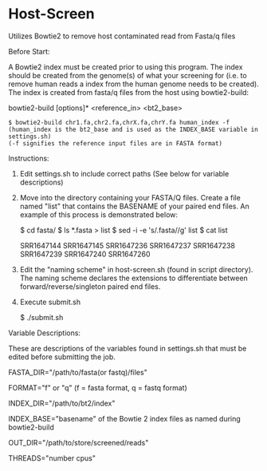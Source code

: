 # Host-Screen
Utilizes Bowtie2 to remove host contaminated read from Fasta/q files

Before Start:

A Bowtie2 index must be created prior to using this program. The index should be created from the genome(s) of what your screening for (i.e. to remove human reads a index from the human genome needs to be created). The index is created from fasta/q files from the host using bowtie2-build:

bowtie2-build [options]* <reference_in> <bt2_base>

    $ bowtie2-build chr1.fa,chr2.fa,chrX.fa,chrY.fa human_index -f
    (human_index is the bt2_base and is used as the INDEX_BASE variable in settings.sh)
    (-f signifies the reference input files are in FASTA format)

Instructions:

1) Edit settings.sh to include correct paths (See below for variable descriptions)

2) Move into the directory containing your FASTA/Q files. Create a file named "list" that contains the BASENAME of your paired end files. An example of this process is demonstrated below:

    $ cd fasta/
    $ ls *.fasta > list
    $ sed -i -e 's/.fasta//g' list
    $ cat list
    
    SRR1647144
    SRR1647145
    SRR1647236
    SRR1647237
    SRR1647238
    SRR1647239
    SRR1647240
    SRR1647260

3) Edit the "naming scheme" in host-screen.sh (found in script directory). The naming scheme declares the extensions to differentiate between forward/reverse/singleton paired end files.

4) Execute submit.sh
    
    $ ./submit.sh

Variable Descriptions:

These are descriptions of the variables found in settings.sh that must be edited before submitting the job.

FASTA_DIR="/path/to/fasta(or fastq)/files"

FORMAT="f" or "q" (f = fasta format, q = fastq format)

INDEX_DIR="/path/to/bt2/index"

INDEX_BASE="basename" of the Bowtie 2 index files as named during bowtie2-build

OUT_DIR="/path/to/store/screened/reads"

THREADS="number cpus" 
